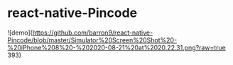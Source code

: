 # react-native-Pincode
![demo](https://github.com/barron9/react-native-Pincode/blob/master/Simulator%20Screen%20Shot%20-%20iPhone%208%20-%202020-08-21%20at%2020.22.31.png?raw=true 393)


